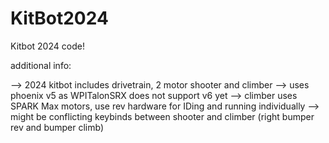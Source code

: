 # KitBot2024
Kitbot 2024 code! 

additional info:

--> 2024 kitbot includes drivetrain, 2 motor shooter and climber
--> uses phoenix v5 as WPITalonSRX does not support v6 yet
--> climber uses SPARK Max motors, use rev hardware for IDing and running individually
--> might be conflicting keybinds between shooter and climber (right bumper rev and bumper climb)
